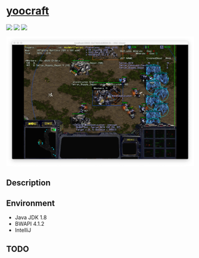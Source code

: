 # [yoocraft](#)

![](https://img.shields.io/badge/JDK-1.8-green) ![](https://img.shields.io/badge/bwapi-4.1.2-blue) ![](https://img.shields.io/badge/starcraft-1.16.1-orange)

![main img](doc/img/main.png)

## Description

## Environment

- Java JDK 1.8
- BWAPI 4.1.2
- IntelliJ

## TODO